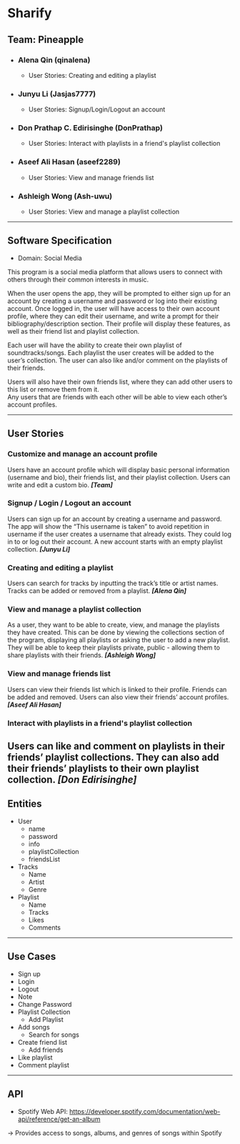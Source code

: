 # Sharify

## Team: Pineapple
- ### Alena Qin (qinalena)
  - User Stories: Creating and editing a playlist
- ### Junyu Li (Jasjas7777)
  - User Stories: Signup/Login/Logout an account
- ### Don Prathap C. Edirisinghe (DonPrathap)
  - User Stories: Interact with playlists in a friend's playlist collection
- ### Aseef Ali Hasan (aseef2289)
  - User Stories: View and manage friends list
- ### Ashleigh Wong (Ash-uwu)
  - User Stories: View and manage a playlist collection
____
## Software Specification
- Domain: Social Media

This program is a social media platform that allows users to connect with
others through their common interests in music.

When the user opens the app, they will be prompted to either sign up for an account by creating a username and password
or log into their existing account.  Once logged in, the user will have access to their own account profile, where they
can edit their username, and write a prompt for their bibliography/description section.  Their profile will display these
features, as well as their friend list and playlist collection.

Each user will have the ability to create their own playlist of soundtracks/songs.  Each playlist the user creates will
be added to the user’s collection.  The user can also like and/or comment on the playlists of their friends.

Users will also have their own friends list, where they can add other users to this list or remove them from it.  
Any users that are friends with each other will be able to view each other’s account profiles.
____
## User Stories
### Customize and manage an account profile
Users have an account profile which will display basic personal information (username and bio), their friends list,
and their playlist collection. Users can write and edit a custom bio. ***[Team]***

### Signup / Login / Logout an account
Users can sign up for an account by creating a username and password. The app will show the “This username is taken”
to avoid repetition in username if the user creates a username that already exists. They could log in to or log out
their account. A new account starts with an empty playlist collection. ***[Junyu Li]***

### Creating and editing a playlist
Users can search for tracks by inputting the track’s title or artist names. 
Tracks can be added or removed from a playlist. ***[Alena Qin]***

### View and manage a playlist collection
As a user, they want to be able to create, view, and manage the playlists they have created.  This can be done by 
viewing the collections section of the program, displaying all playlists or asking the user to add a new playlist. 
They will be able to keep their playlists private,  public -  allowing them to share playlists with their friends. 
***[Ashleigh Wong]***

### View and manage friends list
Users can view their friends list which is linked to their profile. Friends can be added and removed. Users can also
view their friends’ account profiles. ***[Aseef Ali Hasan]***

### Interact with playlists in a friend's playlist collection
Users can like and comment on playlists in their friends’ playlist collections. They can also add their friends’
playlists to their own playlist collection. ***[Don Edirisinghe]***
----
## Entities
- User
  - name
  - password
  - info
  - playlistCollection
  - friendsList
- Tracks
  - Name
  - Artist
  - Genre
- Playlist
  - Name
  - Tracks
  - Likes
  - Comments
____
## Use Cases
- Sign up
- Login
- Logout
- Note
- Change Password
- Playlist Collection
  - Add Playlist
- Add songs
  - Search for songs
- Create friend list
  - Add friends
- Like playlist
- Comment playlist
____
## API
- Spotify Web API: https://developer.spotify.com/documentation/web-api/reference/get-an-album

-> Provides access to songs, albums, and genres of songs within Spotify
